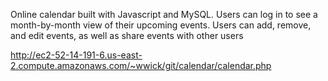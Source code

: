 Online calendar built with Javascript and MySQL. Users can log in to see a month-by-month view of their upcoming events. Users can add, remove, and edit events, as well as share events with other users

http://ec2-52-14-191-6.us-east-2.compute.amazonaws.com/~wwick/git/calendar/calendar.php
